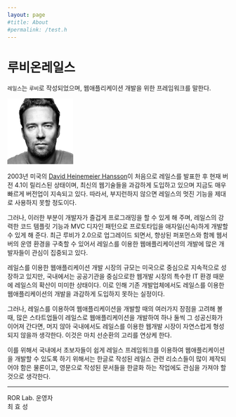 ```yaml
---
layout: page
#title: About
#permalink: /test.h
---
```


# 루비온레일스

`레일스`는 `루비`로 작성되었으며, 웹애플리케이션 개발을 위한 프레임워크를 말한다.

<img src="./headshot-2017-square-transparent.png"  width='150'>

2003년 미국의 [David Heinemeier Hansson](https://dhh.dk/)이 처음으로 레일스를 발표한 후 현재 버전 4.1이 릴리스된 상태이며, 최신의 웹기술들을 과감하게 도입하고 있으며 지금도 매우 빠르게 버전업이 지속되고 있다. 따라서, 부지런하지 않으면 레일스의 멋진 기능을 제대로 사용하지 못할 정도이다.

그러나, 이러한 부분이 개발자가 즐겁게 프로그래밍을 할 수 있게 해 주며, 레일스의 강력한 코드 템플릿 기능과 MVC 디자인 패턴으로 프로토타입을 애자일(신속)하게 개발할 수 있게 해 준다. 최근 루비가 2.0으로 업그레이드 되면서, 향상된 퍼포먼스와 함께 웹서버의 운영 환경을 구축할 수 있어서 레일스를 이용한 웹애플리케이션의 개발에 많은 개발자들이 관심이 집중되고 있다.

레일스를 이용한 웹애플리케이션 개발 시장의 규모는 미국으로 중심으로 지속적으로 성장하고 있지만, 국내에서는 공공기관을 중심으로한 웹개발 시장의 특수한 IT 환경 때문에 레일스의 확산이 미미한 상태이다. 이로 인해 기존 개발업체에서도 레일스를 이용한 웹애플리케이션의 개발을 과감하게 도입하지 못하는 실정이다.

그러나, 레일스를 이용하여 웹애플리케이션을 개발할 때의 여러가지 장점을 고려해 볼 때, 많은 스타트업들이 레일스로 웹애플리케이션을 개발하여 하나 둘씩 그 성공신화가 이어져 간다면, 머지 않아 국내에서도 레일스를 이용한 웹개발 시장이 자연스럽게 형성되지 않을까 생각한다. 이것은 마치 선순환의 고리를 연상케 한다.

이를 위해서 국내에서 초보자들이 쉽게 레일스 프레임워크를 이용하여 웹애플리케이션을 개발할 수 있도록 하기 위해서는 한글로 작성된 레일스 관련 리소스들이 많이 제작되어야 함은 물론이고, 영문으로 작성된 문서들을 한글화 하는 작업에도 관심을 가져야 할 것으로 생각한다.

---

ROR Lab. 운영자<br />
최 효 성
